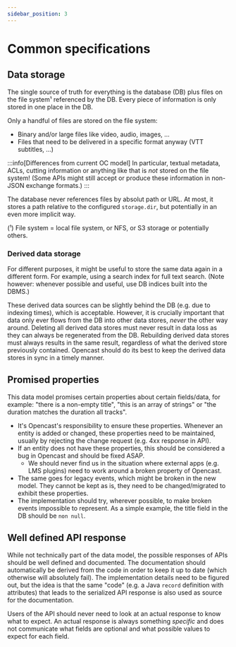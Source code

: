 ```yaml
---
sidebar_position: 3
---
```


# Common specifications

## Data storage

The single source of truth for everything is the database (DB) plus files on the file system¹ referenced by the DB.
Every piece of information is only stored in one place in the DB.

Only a handful of files are stored on the file system:
- Binary and/or large files like video, audio, images, ...
- Files that need to be delivered in a specific format anyway (VTT subtitles, ...)

:::info[Differences from current OC model]
In particular, textual metadata, ACLs, cutting information or anything like that is _not_ stored on the file system!
(Some APIs might still accept or produce these information in non-JSON exchange formats.)
:::

The database never references files by absolut path or URL.
At most, it stores a path relative to the configured `storage.dir`, but potentially in an even more implicit way.


(¹) File system = local file system, or NFS, or S3 storage or potentially others.

### Derived data storage

For different purposes, it might be useful to store the same data again in a different form.
For example, using a search index for full text search.
(Note however: whenever possible and useful, use DB indices built into the DBMS.)

These derived data sources can be slightly behind the DB (e.g. due to indexing times), which is acceptable.
However, it is crucially important that data only ever flows from the DB into other data stores, _never_ the other way around.
Deleting all derived data stores must never result in data loss as they can always be regenerated from the DB.
Rebuilding derived data stores must always results in the same result, regardless of what the derived store previously contained.
Opencast should do its best to keep the derived data stores in sync in a timely manner.


## Promised properties

This data model promises certain properties about certain fields/data, for example: "there is a non-empty title", "this is an array of strings" or "the duration matches the duration all tracks".

- It's Opencast's responsibility to ensure these properties. Whenever an entity is added or changed, these properties need to be maintained, usually by rejecting the change request (e.g. 4xx response in API).
- If an entity does not have these properties, this should be considered a bug in Opencast and should be fixed ASAP.
  - We should never find us in the situation where external apps (e.g. LMS plugins) need to work around a broken property of Opencast.
- The same goes for legacy events, which might be broken in the new model. They cannot be kept as is, they need to be changed/migrated to exhibit these properties.
- The implementation should try, wherever possible, to make broken events impossible to represent. As a simple example, the title field in the DB should be `non null`.


## Well defined API response

While not technically part of the data model, the possible responses of APIs should be well defined and documented.
The documentation should automatically be derived from the code in order to keep it up to date (which otherwise will absolutely fail).
The implementation details need to be figured out, but the idea is that the same "code" (e.g. a Java `record` definition with attributes) that leads to the serialized API response is also used as source for the documentation.

Users of the API should never need to look at an actual response to know what to expect.
An actual response is always something *specific* and does not communicate what fields are optional and what possible values to expect for each field.
